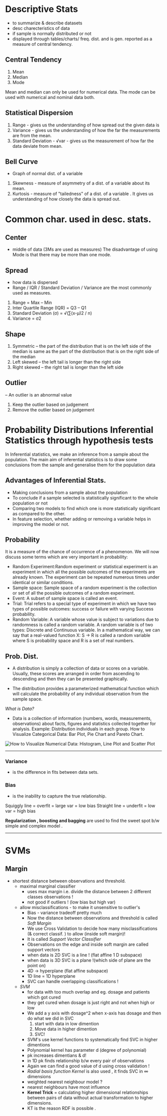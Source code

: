 # Descriptive Stats
- to summarize & describe datasets
- desc charecteristics of data
- if sample is normally distributed or not
- displayed through tables/charts/ freq. dist. and is gen. reported as a measure of central tendency.

## Central Tendency
1. Mean
2. Median
3. Mode

Mean and median can only be used for numerical data. 
The mode can be used with numerical and nominal data both.

## Statistical Dispersion
1. Range - gives us the understanding of how spread out the given data is
2. Variance - gives us the understanding of how the far the measurements are from
the mean.
3. Standard Deviation - √var - gives us the measurement of how far the data deviate from mean.

## Bell Curve
- Graph of normal dist. of a variable
1. Skewness - measure of asymmetry of a dist. of a variable about its mean.
2. Kurtosis - measure of "tailedness" of a dist. of a variable . It gives us understanding of how closely the data is spread out.

# Common char. used in desc. stats.
## Center 
- middle of data (3Ms are used as measures)
The disadvantage of using Mode is that there may be more than one mode.

## Spread 
- how data is dispersed 
- Range / IQR / Standard Deviation / Variance are the most commonly used as measures.
1. Range = Max – Min
2. Inter Quartile Range (IQR) = Q3 – Q1
3. Standard Deviation (σ) = √(∑(x-μ)2 / n)
4. Variance = σ2

## Shape
1. Symmetric – the part of the distribution that is on the left side of the median is same as the part of the distribution that is on the right side of the median
2. Left skewed – the left tail is longer than the right side
3. Right skewed – the right tail is longer than the left side

## Outlier 
– An outlier is an abnormal value
1. Keep the outlier based on judgement
2. Remove the outlier based on judgement

# Probability Distributions Inferential Statistics through hypothesis tests

In Inferential statistics, we make an inference from a sample about the population. The main aim of inferential statistics is to draw some conclusions from the sample and generalise them for the population data

## Advantages of Inferential Stats.
- Making conclusions from a sample about the population
- To conclude if a sample selected is statistically significant to the whole
population or not
- Comparing two models to find which one is more statistically significant as compared to the other.
- In feature selection, whether adding or removing a variable helps in improving the model or not.

## Probability
 It is a measure of the chance of occurrence of a phenomenon. We will now discuss some terms which are very important in probability:
* Random Experiment:Random experiment or statistical experiment is an experiment in which all the possible outcomes of the experiments are already known. The experiment can be repeated numerous times under identical or similar conditions.
* Sample space: Sample space of a random experiment is the collection or set of all the possible outcomes of a random experiment.
* Event: A subset of sample space is called an event.
* Trial: Trial refers to a special type of experiment in which we have two types
of possible outcomes: success or failure with varying Success probability.
* Random Variable: A variable whose value is subject to variations due to randomness is called a random variable. A random variable is of two types: Discrete and Continuous variable. In a mathematical way, we can say that a
real-valued function X: S -> R is called a random variable where S is probability space and R is a set of real numbers.

## Prob. Dist.
* A distribution is simply a collection of data or scores on a variable. Usually, these scores are arranged in order from ascending to descending and then they can be presented graphically.

* The distribution provides a parameterized mathematical function which will calculate the probability of any individual observation from the sample space.

*What is Data?*
* Data is a collection of information (numbers, words, measurements, observations) about
 facts, figures and statistics collected together for analysis. Example: Distribution
 individuals in each group. How to Visualize Categorical Data: Bar Plot, Pie Chart and Pareto Chart.

![*How to Visualize Numerical Data: Histogram, Line Plot and Scatter Plot*]()

---
### Variance 
- is the difference in fits between data sets.
### Bias 
- is the inability to capture the true relationship.

Squiggly line = overfit = large var = low bias
Straight line = underfit = low var = high bias

**Regularization , boosting and bagging** are used to find the sweet spot b/w simple and complex model .

---
# SVMs
## Margin 
* shortest distance between observations and threshold.
    * maximal marginal classifier 
        * uses max margin i.e. divide the distance between 2 different classes observations !
        * not good if outliers ! (low bias but high var)
    * allow misclassifications - to make it unsensitive to outlier's
        * Bias - variance tradeoff pretty much
        * Now the distance between observations and threshold is called *Soft Margin*
        * We use Cross Validation to decide how many misclassifications (& correct classif. ) to allow (inside soft margin)!
        * It is called *Support Vector Classifier*
        * Observations on the edge and inside soft margin are called support vectors
        * when data is 2D SVC is a line ! (flat affine 1 D subspace)
        * when data is 3D SVC is a plane !(which side of plane are the point on)
        * 4D -> hyperplane (flat affine subspace)
        * 1D line = 1D hyperplane
        * SVC can handle overlapping classifications !
    * *SVM*
        * for data with too much overlap and eg. dosage and patients which got cured
        * they get cured when dosage is just right and not when high or low
        * We add a y axis with dosage^2 when x-axis has dosage and then do what we did in SVC
           1. start with data in low dimention
           2. Move data in higher dimention
           3. SVC!
        - SVM's use kernel functions to systematically find SVC in higher dimentions
        - Polynomial kernel has parameter d (degree of polynomial)
        - pk increases dimentians & d!
        - in 1D pk finds relationship b/w every pair of observations
        - Again we can find a good value of d using cross validation !
        - *Radial basis function Kernel* is also used , it finds SVC in ∞ dimensions
        - weighted nearest neighbour model ?
         - nearest neighbours have most influence 
        * **Kernel Trick** = calculating higher dimensional relationships between pairs of data without actual transformation to higher dimensions.
        * KT is the reason RDF is possible .
 





